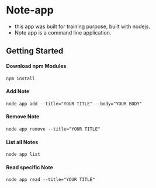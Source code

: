 # Note-app

* this app was built for training purpose, built with nodejs.
* Note app is a command line application.

## Getting Started

#### Download npm Modules
```
npm install
```

#### Add Note 

```
node app add --title="YOUR TITLE" --body="YOUR BODY"
```

#### Remove Note 

```
node app remove --title="YOUR TITLE"
```
#### List all Notes 

```
node app list
```
#### Read specific Note 

```
node app read --title="YOUR TITLE" 
```
